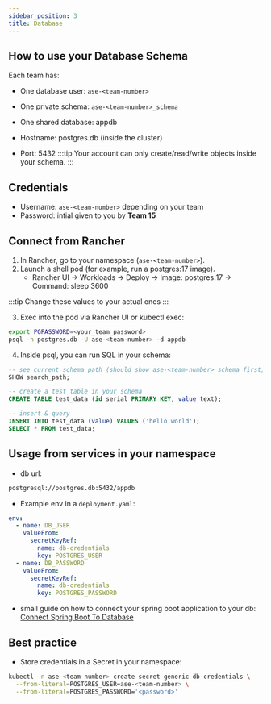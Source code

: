 ```yaml
---
sidebar_position: 3
title: Database
---
```


## How to use your Database Schema

Each team has:

- One database user: `ase-<team-number>`

- One private schema: `ase-<team-number>_schema`

- One shared database: appdb

- Hostname: postgres.db (inside the cluster)

- Port: 5432
  :::tip
  Your account can only create/read/write objects inside your schema.
  :::

## Credentials

- Username: `ase-<team-number>` depending on your team
- Password: intial given to you by **Team 15**

## Connect from Rancher

1. In Rancher, go to your namespace (`ase-<team-number>`).
2. Launch a shell pod (for example, run a postgres:17 image).
   - Rancher UI → Workloads → Deploy → Image: postgres:17 → Command: sleep 3600

:::tip
Change these values to your actual ones
:::

3. Exec into the pod via Rancher UI or kubectl exec:

```bash
export PGPASSWORD=<your_team_password>
psql -h postgres.db -U ase-<team-number> -d appdb
```

4. Inside psql, you can run SQL in your schema:

```sql
-- see current schema path (should show ase-<team-number>_schema first)
SHOW search_path;

-- create a test table in your schema
CREATE TABLE test_data (id serial PRIMARY KEY, value text);

-- insert & query
INSERT INTO test_data (value) VALUES ('hello world');
SELECT * FROM test_data;
```

## Usage from services in your namespace

- db url:

```bash
postgresql://postgres.db:5432/appdb
```

- Example env in a `deployment.yaml`:

```yaml
env:
  - name: DB_USER
    valueFrom:
      secretKeyRef:
        name: db-credentials
        key: POSTGRES_USER
  - name: DB_PASSWORD
    valueFrom:
      secretKeyRef:
        name: db-credentials
        key: POSTGRES_PASSWORD
```

- small guide on how to connect your spring boot application to your db: [Connect Spring Boot To Database](/docs/deployment/examples/springboot-db-connection)

## Best practice

- Store credentials in a Secret in your namespace:

```bash
kubectl -n ase-<team-number> create secret generic db-credentials \
  --from-literal=POSTGRES_USER=ase-<team-number> \
  --from-literal=POSTGRES_PASSWORD='<password>'
```
